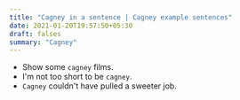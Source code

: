 ```yaml
---
title: "Cagney in a sentence | Cagney example sentences"
date: 2021-01-20T19:57:50+05:30
draft: falses
summary: "Cagney"
---
```

- Show some `cagney` films.
- I'm not too short to be `cagney`.
- `Cagney` couldn't have pulled a sweeter job.
                 
